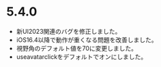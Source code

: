 # 5.4.0
- 新UI2023関連のバグを修正しました。
- iOS16.4以降で動作が重くなる問題を改善しました。
- 視野角のデフォルト値を70に変更しました。
- useavatarclickをデフォルトでオンにしました。